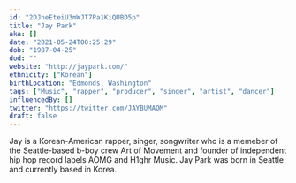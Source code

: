 ```yaml
---
id: "2DJneEteiU3mWJT7Pa1KiQUBD5p"
title: "Jay Park"
aka: []
date: "2021-05-24T00:25:29"
dob: "1987-04-25"
dod: ""
website: "http://jaypark.com/"
ethnicity: ["Korean"]
birthLocation: "Edmonds, Washington"
tags: ["Music", "rapper", "producer", "singer", "artist", "dancer"]
influencedBy: []
twitter: "https://twitter.com/JAYBUMAOM"
draft: false
---
```


Jay is a Korean-American rapper, singer, songwriter who is a memeber of the
Seattle-based b-boy crew Art of Movement and founder of independent hip hop
record labels AOMG and H1ghr Music. Jay Park was born in Seattle and currently
based in Korea.
